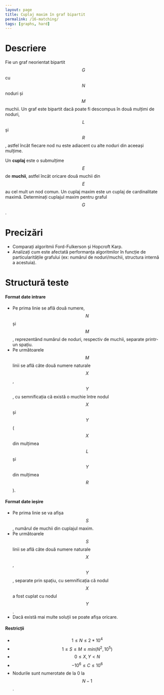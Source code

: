 ```yaml
---
layout: page
title: Cuplaj maxim în graf bipartit
permalink: /16-matching/
tags: [graphs, hard]
---
```


# Descriere

Fie un graf neorientat bipartit $$G$$ cu $$N$$ noduri și $$M$$ muchii. Un graf este bipartit dacă poate fi descompus în 
două mulțimi de noduri, $$L$$ și $$R$$, astfel încât fiecare nod nu este adiacent cu alte noduri din aceeași mulțime.

Un **cuplaj** este o submulțime $$E$$ de **muchii**, astfel încât oricare două muchii din $$E$$ au cel mult un nod comun. 
Un cuplaj maxim este un cuplaj de cardinalitate maximă. Determinați cuplajul maxim pentru graful $$G$$.

# Precizări

- Comparați algoritmii Ford-Fulkerson și Hopcroft Karp.
- Analizați cum este afectată performanța algoritmilor în funcție de particularitățile grafului (ex: numărul de noduri/muchii,
structura internă a acestuia).

# Structură teste

#### Format date intrare

- Pe prima linie se află două numere, $$N$$ și $$M$$, reprezentând numărul de noduri, respectiv de muchii, separate printr-un spațiu.
- Pe următoarele $$M$$ linii se află câte două numere naturale $$X$$, $$Y$$, cu semnificația că există o muchie între nodul $$X$$ și $$Y$$
  ($$X$$ din mulțimea $$L$$ și $$Y$$ din mulțimea $$R$$).

#### Format date ieșire

- Pe prima linie se va afișa $$S$$, numărul de muchii din cuplajul maxim.
- Pe următoarele $$S$$ linii se află câte două numere naturale $$X$$, $$Y$$, separate prin spațiu, cu semnificația
că nodul $$X$$ a fost cuplat cu nodul $$Y$$.
- Dacă există mai multe soluții se poate afișa oricare.

#### Restricții

- $$ 1 \leq N \leq 2 * 10^4$$
- $$ 1 \leq S \leq M \leq min(N^2, 10^5)$$
- $$ 0 \leq X, Y < N$$
- $$ -10^6 \leq C \leq 10^6$$
- Nodurile sunt numerotate de la 0 la $$N-1$$.
